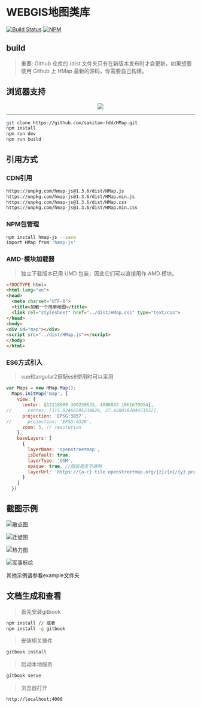 # WEBGIS地图类库

[![Build Status](https://www.travis-ci.org/sakitam-fdd/HMap.svg?branch=master)](https://www.travis-ci.org/sakitam-fdd/HMap)
[![NPM](https://nodei.co/npm/hmap-js.png?downloads=true&downloadRank=true&stars=true)](https://nodei.co/npm/hmap-js/)

## build

> 重要: Github 仓库的 /dist 文件夹只有在新版本发布时才会更新。如果想要使用 Github 上 HMap 最新的源码，你需要自己构建。

## 浏览器支持

<p align="center">
  <img src="https://github.com/sakitam-fdd/HMap/raw/V1.0/asset/brow.png"/> 
</p>

---

```bash
git clone https://github.com/sakitam-fdd/HMap.git
npm install
npm run dev
npm run build
```

## 引用方式

### CDN引用

```bash
https://unpkg.com/hmap-js@1.3.6/dist/HMap.js
https://unpkg.com/hmap-js@1.3.6/dist/HMap.min.js
https://unpkg.com/hmap-js@1.3.6/dist/HMap.css
https://unpkg.com/hmap-js@1.3.6/dist/HMap.min.css
```

### NPM包管理

```bash
npm install hmap-js --save
import HMap from 'hmap-js'
```

### AMD-模块加载器

> 独立下载版本已用 UMD 包装，因此它们可以直接用作 AMD 模块。

```html
<!DOCTYPE html>
<html lang="en">
<head>
  <meta charset="UTF-8">
  <title>加载一个简单地图</title>
  <link rel="stylesheet" href="../dist/HMap.css" type="text/css">
</head>
<body>
<div id="map"></div>
<script src="../dist/HMap.js"></script>
</body>
</html>
```

### ES6方式引入

> vue和angular2搭配es6使用时可以采用

```javascript
var Maps = new HMap.Map();
  Maps.initMap('map', {
    view: {
      center: [12118909.300259633, 4086043.1061670054],
//      center: [115.92466595234826, 27.428038204473552],
      projection: 'EPSG:3857',
//      projection: 'EPSG:4326',
      zoom: 5, // resolution
    },
    baseLayers: [
      {
        layerName: 'openstreetmap',
        isDefault: true,
        layerType: 'OSM',
        opaque: true, //图层是否不透明
        layerUrl: 'https://{a-c}.tile.openstreetmap.org/{z}/{x}/{y}.png'
      }
    ]
  })
```

## 截图示例

![散点图](https://raw.githubusercontent.com/sakitam-fdd/HMap/V1.0/asset/demo/rr.png)

![迁徙图](https://raw.githubusercontent.com/sakitam-fdd/HMap/V1.0/asset/demo/flay.gif)

![热力图](https://raw.githubusercontent.com/sakitam-fdd/HMap/V1.0/asset/demo/heatMap.png)

![军事标绘](https://raw.githubusercontent.com/sakitam-fdd/HMap/V1.0/asset/demo/plot.png)

其他示例请参看example文件夹

## 文档生成和查看

> 首先安装gitbook

```bash
npm install // 或者
npm install -g gitbook
```
> 安装相关插件

```bash
gitbook install
```

> 启动本地服务

```bash
gitbook serve
```

> 浏览器打开
```bash
http://localhost:4000
```
